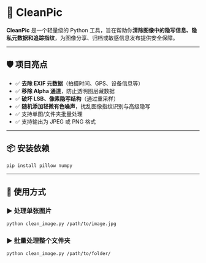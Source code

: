 # 🧼 CleanPic

**CleanPic** 是一个轻量级的 Python 工具，旨在帮助你**清除图像中的隐写信息、隐私元数据和追踪指纹**，为图像分享、归档或敏感信息发布提供安全保障。

---

## 🛡️ 项目亮点

- ✅ **去除 EXIF 元数据**（拍摄时间、GPS、设备信息等）
- ✅ **移除 Alpha 通道**，防止透明图层藏数据
- ✅ **破坏 LSB、像素隐写结构**（通过重采样）
- ✅ **随机添加轻微有色噪声**，扰乱图像指纹识别与高级隐写
- ✅ 支持单图/文件夹批量处理
- ✅ 支持输出为 JPEG 或 PNG 格式

---

## 📦 安装依赖

```bash
pip install pillow numpy
```
---

## 🚀 使用方式

### ▶ 处理单张图片

```bash
python clean_image.py /path/to/image.jpg
```

### ▶ 批量处理整个文件夹

```bash
python clean_image.py /path/to/folder/
```